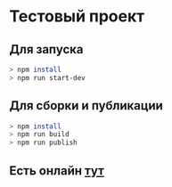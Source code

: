 # Тестовый проект

## Для запуска
```bash
> npm install
> npm run start-dev
```
## Для сборки и публикации
```bash
> npm install
> npm run build
> npm run publish
```

## Есть онлайн [тут](https://vicimpa.github.io/test-work)